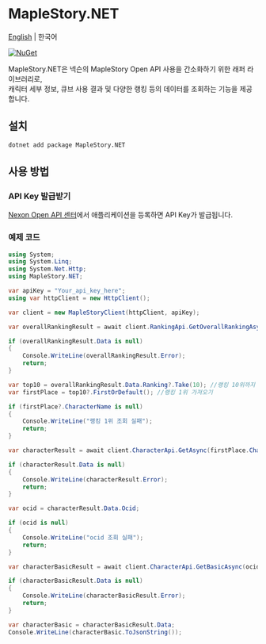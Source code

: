 # MapleStory.NET

[English](README.md) | 한국어

[![NuGet](https://img.shields.io/nuget/v/MapleStory.NET)](https://www.nuget.org/packages/MapleStory.NET)

MapleStory.NET은 넥슨의 MapleStory Open API 사용을 간소화하기 위한 래퍼 라이브러리로,  
캐릭터 세부 정보, 큐브 사용 결과 및 다양한 랭킹 등의 데이터를 조회하는 기능을 제공합니다.

## 설치

```xml
dotnet add package MapleStory.NET
```

## 사용 방법

### API Key 발급받기

[Nexon Open API 센터](https://openapi.nexon.com/my-application/)에서 애플리케이션을 등록하면 API Key가 발급됩니다.

### 예제 코드

```csharp
using System;
using System.Linq;
using System.Net.Http;
using MapleStory.NET;

var apiKey = "Your_api_key_here";
using var httpClient = new HttpClient();

var client = new MapleStoryClient(httpClient, apiKey);

var overallRankingResult = await client.RankingApi.GetOverallRankingAsync(); //종합 랭킹 정보 조회

if (overallRankingResult.Data is null)
{
    Console.WriteLine(overallRankingResult.Error);
    return;
}

var top10 = overallRankingResult.Data.Ranking?.Take(10); //랭킹 10위까지 가져오기
var firstPlace = top10?.FirstOrDefault(); //랭킹 1위 가져오기

if (firstPlace?.CharacterName is null)
{
    Console.WriteLine("랭킹 1위 조회 실패");
    return;
}

var characterResult = await client.CharacterApi.GetAsync(firstPlace.CharacterName); //캐릭터 식별자(ocid) 조회

if (characterResult.Data is null)
{
    Console.WriteLine(characterResult.Error);
    return;
}

var ocid = characterResult.Data.Ocid;

if (ocid is null)
{
    Console.WriteLine("ocid 조회 실패");
    return;
}

var characterBasicResult = await client.CharacterApi.GetBasicAsync(ocid); //기본 정보 조회

if (characterBasicResult.Data is null)
{
    Console.WriteLine(characterBasicResult.Error);
    return;
}

var characterBasic = characterBasicResult.Data;
Console.WriteLine(characterBasic.ToJsonString());
```
